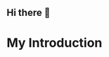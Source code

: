 ## Hi there 👋

<!--
**Fatimux/Fatimux** is a ✨ _special_ ✨ repository because its `README.md` (this file) appears on your GitHub profile.

Here are some ideas to get you started:

- 🔭 I’m currently working on ...
- 🌱 I’m currently learning ...
- 👯 I’m looking to collaborate on ...
- 🤔 I’m looking for help with ...
- 💬 Ask me about ...
- 📫 How to reach me: ...
- 😄 Pronouns: ...
- ⚡ Fun fact: ...
-->
<head>
  <h1>My Introduction</h1>
</head>
<meta charset="utf-8>
  
<body>
<p>Hello Everybody!
  </p>
  </body>

